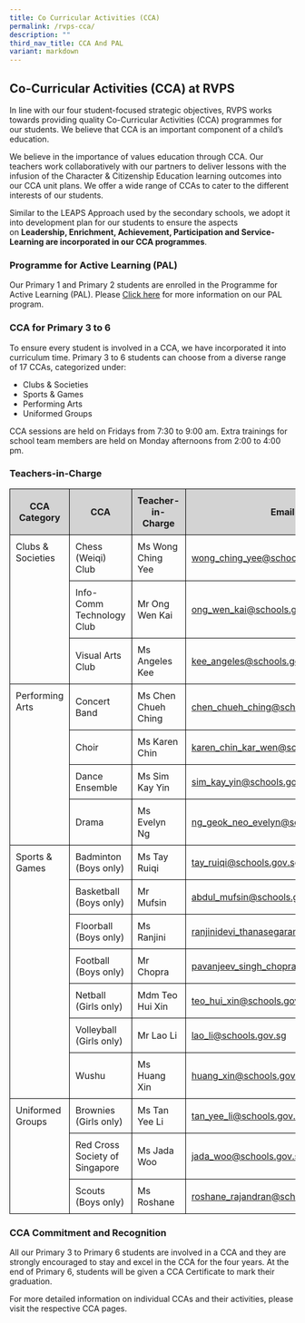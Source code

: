 ```yaml
---
title: Co Curricular Activities (CCA)
permalink: /rvps-cca/
description: ""
third_nav_title: CCA And PAL
variant: markdown
---
```

<h2>Co-Curricular Activities (CCA) at RVPS</h2>

<p>In line with our four student-focused strategic objectives, RVPS works towards providing quality Co-Curricular Activities (CCA) programmes for our students. We believe that CCA is an important component of a child’s education. </p>

<p>We believe in the importance of values education through CCA. Our teachers work collaboratively with our partners to deliver lessons with the infusion of the Character &amp; Citizenship Education learning outcomes into our CCA unit plans. We offer a wide range of CCAs to cater to the different interests of our students.</p>

Similar to the LEAPS Approach used by the secondary schools, we adopt it into development plan for our students to ensure the aspects on&nbsp;**Leadership, Enrichment, Achievement, Participation and Service-Learning&nbsp;are incorporated in our CCA programmes**.

<h3>Programme for Active Learning (PAL)</h3>

<p>Our Primary 1 and Primary 2 students are enrolled in the Programme for Active Learning (PAL). Please <a href="https://rivervalleypri.moe.edu.sg/programme-active-learning/">Click here</a> for more information on our PAL program.</p>

<h3>CCA for Primary 3 to 6</h3>

<p>To ensure every student is involved in a CCA, we have incorporated it into curriculum time.  Primary 3 to 6 students can choose from a diverse range of 17 CCAs, categorized under:</p>

<ul>
  <li>Clubs &amp; Societies</li>
  <li>Sports &amp; Games</li>
  <li>Performing Arts</li>
  <li>Uniformed Groups</li>
</ul>

<p>CCA sessions are held on Fridays from 7:30 to 9:00 am. Extra trainings for school team members are held on Monday afternoons from 2:00 to 4:00 pm.</p>

<h3>Teachers-in-Charge</h3>

<table style="width: 100%; border-collapse: collapse; margin-bottom: 20px;">
  <thead>
    <tr style="background-color: lightgrey;">
      <th style="border: 1px solid black; padding: 10px;">CCA Category</th>
      <th style="border: 1px solid black; padding: 10px;">CCA</th>
      <th style="border: 1px solid black; padding: 10px;">Teacher-in-Charge</th>
      <th style="border: 1px solid black; padding: 10px;">Email</th>
    </tr>
  </thead>
  <tbody>
    <tr>
      <td style="border: 1px solid black; padding: 10px; vertical-align: top;" rowspan="3">Clubs &amp; Societies</td>
      <td style="border: 1px solid black; padding: 10px;">Chess (Weiqi) Club</td>
      <td style="border: 1px solid black; padding: 10px;">Ms Wong Ching Yee</td>
      <td style="border: 1px solid black; padding: 10px;"><a href="mailto:wong_ching_yee@schools.gov.sg">wong_ching_yee@schools.gov.sg</a></td>
    </tr>
    <tr>
      <td style="border: 1px solid black; padding: 10px;">Info-Comm Technology Club</td>
      <td style="border: 1px solid black; padding: 10px;">Mr Ong Wen Kai</td>
      <td style="border: 1px solid black; padding: 10px;"><a href="mailto:ong_wen_kai@schools.gov.sg">ong_wen_kai@schools.gov.sg</a></td>
    </tr>
    <tr>
      <td style="border: 1px solid black; padding: 10px;">Visual Arts Club</td>
      <td style="border: 1px solid black; padding: 10px;">Ms Angeles Kee</td>
      <td style="border: 1px solid black; padding: 10px;"><a href="mailto:kee_angeles@schools.gov.sg">kee_angeles@schools.gov.sg</a></td>
    </tr>
    <tr>
      <td style="border: 1px solid black; padding: 10px; vertical-align: top;" rowspan="4">Performing Arts</td>
      <td style="border: 1px solid black; padding: 10px;">Concert Band</td>
      <td style="border: 1px solid black; padding: 10px;">Ms Chen Chueh Ching</td>
      <td style="border: 1px solid black; padding: 10px;"><a href="mailto:chen_chueh_ching@schools.gov.sg">chen_chueh_ching@schools.gov.sg</a></td>
    </tr>
    <tr>
      <td style="border: 1px solid black; padding: 10px;">Choir</td>
      <td style="border: 1px solid black; padding: 10px;">Ms Karen Chin</td>
      <td style="border: 1px solid black; padding: 10px;"><a href="mailto:karen_chin_kar_wen@schools.gov.sg">karen_chin_kar_wen@schools.gov.sg</a></td>
    </tr>
    <tr>
      <td style="border: 1px solid black; padding: 10px;">Dance Ensemble</td>
      <td style="border: 1px solid black; padding: 10px;">Ms Sim Kay Yin</td>
      <td style="border: 1px solid black; padding: 10px;"><a href="mailto:sim_kay_yin@schools.gov.sg">sim_kay_yin@schools.gov.sg</a></td>
    </tr>
    <tr>
      <td style="border: 1px solid black; padding: 10px;">Drama</td>
      <td style="border: 1px solid black; padding: 10px;">Ms Evelyn Ng</td>
      <td style="border: 1px solid black; padding: 10px;"><a href="mailto:ng_geok_neo_evelyn@schools.gov.sg">ng_geok_neo_evelyn@schools.gov.sg</a></td>
    </tr>
    <tr>
      <td style="border: 1px solid black; padding: 10px; vertical-align: top;" rowspan="7">Sports &amp; Games</td>
      <td style="border: 1px solid black; padding: 10px;">Badminton (Boys only)</td>
      <td style="border: 1px solid black; padding: 10px;">Ms Tay Ruiqi</td>
      <td style="border: 1px solid black; padding: 10px;"><a href="mailto:tay_ruiqi@schools.gov.sg">tay_ruiqi@schools.gov.sg</a></td>
    </tr>
    <tr>
      <td style="border: 1px solid black; padding: 10px;">Basketball (Boys only)</td>
      <td style="border: 1px solid black; padding: 10px;">Mr Mufsin</td>
      <td style="border: 1px solid black; padding: 10px;"><a href="mailto:abdul_mufsin@schools.gov.sg">abdul_mufsin@schools.gov.sg</a></td>
    </tr>
    <tr>
      <td style="border: 1px solid black; padding: 10px;">Floorball (Boys only)</td>
      <td style="border: 1px solid black; padding: 10px;">Ms Ranjini</td>
      <td style="border: 1px solid black; padding: 10px;"><a href="mailto:ranjinidevi_thanasegaram@schools.gov.sg">ranjinidevi_thanasegaram@schools.gov.sg</a></td>
    </tr>
    <tr>
      <td style="border: 1px solid black; padding: 10px;">Football (Boys only)</td>
      <td style="border: 1px solid black; padding: 10px;">Mr Chopra</td>
      <td style="border: 1px solid black; padding: 10px;"><a href="mailto:pavanjeev_singh_chopra@schools.gov.sg">pavanjeev_singh_chopra@schools.gov.sg</a></td>
    </tr>
    <tr>
      <td style="border: 1px solid black; padding: 10px;">Netball (Girls only)</td>
      <td style="border: 1px solid black; padding: 10px;">Mdm Teo Hui Xin</td>
      <td style="border: 1px solid black; padding: 10px;"><a href="mailto:teo_hui_xin@schools.gov.sg">teo_hui_xin@schools.gov.sg</a></td>
    </tr>
    <tr>
      <td style="border: 1px solid black; padding: 10px;">Volleyball (Girls only)</td>
      <td style="border: 1px solid black; padding: 10px;">Mr Lao Li</td>
      <td style="border: 1px solid black; padding: 10px;"><a href="mailto:lao_li@schools.gov.sg">lao_li@schools.gov.sg</a></td>
    </tr>
    <tr>
      <td style="border: 1px solid black; padding: 10px;">Wushu</td>
      <td style="border: 1px solid black; padding: 10px;">Ms Huang Xin</td>
      <td style="border: 1px solid black; padding: 10px;"><a href="mailto:huang_xin@schools.gov.sg">huang_xin@schools.gov.sg</a></td>
    </tr>
    <tr>
      <td style="border: 1px solid black; padding: 10px; vertical-align: top;" rowspan="3">Uniformed Groups</td>
      <td style="border: 1px solid black; padding: 10px;">Brownies (Girls only)</td>
      <td style="border: 1px solid black; padding: 10px;">Ms Tan Yee Li</td>
      <td style="border: 1px solid black; padding: 10px;"><a href="mailto:tan_yee_li@schools.gov.sg">tan_yee_li@schools.gov.sg</a></td>
    </tr>
    <tr>
      <td style="border: 1px solid black; padding: 10px;">Red Cross Society of Singapore</td>
      <td style="border: 1px solid black; padding: 10px;">Ms Jada Woo</td>
      <td style="border: 1px solid black; padding: 10px;"><a href="mailto:jada_woo@schools.gov.sg">jada_woo@schools.gov.sg</a></td>
    </tr>
    <tr>
      <td style="border: 1px solid black; padding: 10px;">Scouts (Boys only)</td>
      <td style="border: 1px solid black; padding: 10px;">Ms Roshane</td>
      <td style="border: 1px solid black; padding: 10px;"><a href="mailto:roshane_rajandran@schools.gov.sg">roshane_rajandran@schools.gov.sg</a></td>
    </tr>
  </tbody>
</table>

<h3>CCA Commitment and Recognition</h3>

<p>All our Primary 3 to Primary 6 students are involved in a CCA and they are strongly encouraged to stay and excel in&nbsp;the CCA for the four years. At the end of Primary 6, students will be given a CCA Certificate to mark their graduation.</p>

<p>For more detailed information on individual CCAs and their activities, please visit the respective CCA pages.</p>